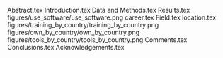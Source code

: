 Abstract.tex
Introduction.tex
Data and Methods.tex
Results.tex
figures/use_software/use_software.png
career.tex
Field.tex
location.tex
figures/training_by_country/training_by_country.png
figures/own_by_country/own_by_country.png
figures/tools_by_country/tools_by_country.png
Comments.tex
Conclusions.tex
Acknowledgements.tex